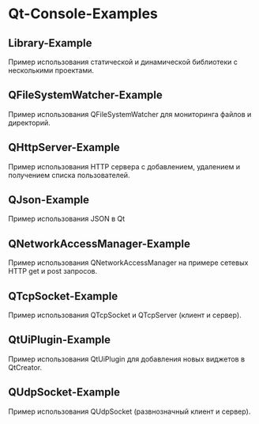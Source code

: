 # Qt-Console-Examples

## Library-Example

Пример использования статической и динамической библиотеки с несколькими проектами.

## QFileSystemWatcher-Example

Пример использования QFileSystemWatcher для мониторинга файлов и директорий.

## QHttpServer-Example

Пример использования HTTP сервера с добавлением, удалением и получением списка пользователей.

## QJson-Example

Пример использования JSON в Qt

## QNetworkAccessManager-Example

Пример использования QNetworkAccessManager на примере сетевых HTTP get и post запросов.

## QTcpSocket-Example

Пример использования QTcpSocket и QTcpServer (клиент и сервер).

## QtUiPlugin-Example

Пример использования QtUiPlugin для добавления новых виджетов в QtCreator.

## QUdpSocket-Example

Пример использования QUdpSocket (развнозначный клиент и сервер).